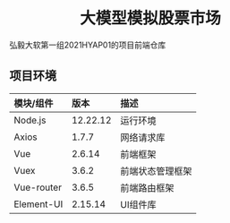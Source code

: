 <h1 align="center">大模型模拟股票市场</h1>

弘毅大软第一组2021HYAP01的项目前端仓库

## 项目环境
| 模块/组件      | 版本       | 描述       |
|:-----------|:---------|:---------|
| Node.js    | 12.22.12 | 运行环境     |
| Axios      | 1.7.7    | 网络请求库    |
| Vue        | 2.6.14   | 前端框架     |
| Vuex       | 3.6.2    | 前端状态管理框架 |
| Vue-router | 3.6.5    | 前端路由框架   |
| Element-UI | 2.15.14  | UI组件库    |